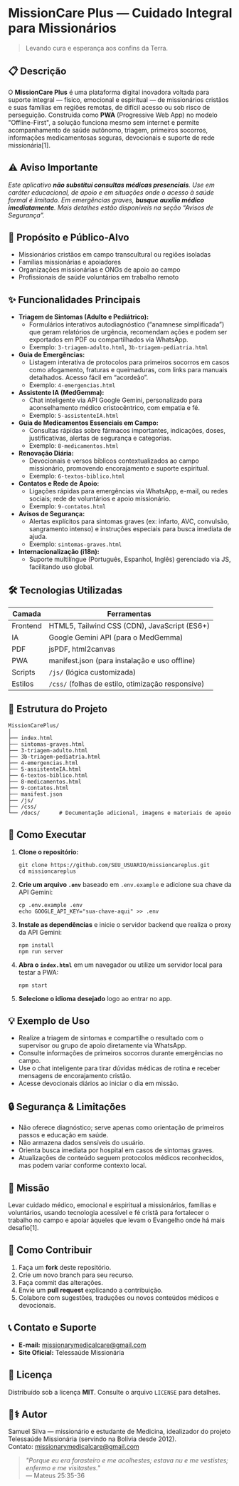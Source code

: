# MissionCare Plus &mdash; Cuidado Integral para Missionários

> Levando cura e esperança aos confins da Terra.

## 📋 Descrição

O **MissionCare Plus** é uma plataforma digital inovadora voltada para suporte integral &mdash; físico, emocional e espiritual &mdash; de missionários cristãos e suas famílias em regiões remotas, de difícil acesso ou sob risco de perseguição. Construída como **PWA** (Progressive Web App) no modelo "Offline-First", a solução funciona mesmo sem internet e permite acompanhamento de saúde autônomo, triagem, primeiros socorros, informações medicamentosas seguras, devocionais e suporte de rede missionária[1].

## ⚠️ Aviso Importante

_Este aplicativo **não substitui consultas médicas presenciais**. Use em caráter educacional, de apoio e em situações onde o acesso à saúde formal é limitado. Em emergências graves, **busque auxílio médico imediatamente**. Mais detalhes estão disponíveis na seção “Avisos de Segurança”._

## 🎯 Propósito e Público-Alvo

- Missionários cristãos em campo transcultural ou regiões isoladas
- Famílias missionárias e apoiadores
- Organizações missionárias e ONGs de apoio ao campo
- Profissionais de saúde voluntários em trabalho remoto

## ✨ Funcionalidades Principais

- **Triagem de Sintomas (Adulto e Pediátrico):**
  - Formulários interativos autodiagnóstico (“anamnese simplificada”) que geram relatórios de urgência, recomendam ações e podem ser exportados em PDF ou compartilhados via WhatsApp.
  - Exemplo: `3-triagem-adulto.html`, `3b-triagem-pediatria.html`
- **Guia de Emergências:**
  - Listagem interativa de protocolos para primeiros socorros em casos como afogamento, fraturas e queimaduras, com links para manuais detalhados. Acesso fácil em “acordeão”.
  - Exemplo: `4-emergencias.html`
- **Assistente IA (MedGemma):**
  - Chat inteligente via API Google Gemini, personalizado para aconselhamento médico cristocêntrico, com empatia e fé.
  - Exemplo: `5-assistenteIA.html`
- **Guia de Medicamentos Essenciais em Campo:**
  - Consultas rápidas sobre fármacos importantes, indicações, doses, justificativas, alertas de segurança e categorias.
  - Exemplo: `8-medicamentos.html`
- **Renovação Diária:**
  - Devocionais e versos bíblicos contextualizados ao campo missionário, promovendo encorajamento e suporte espiritual.
  - Exemplo: `6-textos-biblico.html`
- **Contatos e Rede de Apoio:**
  - Ligações rápidas para emergências via WhatsApp, e-mail, ou redes sociais; rede de voluntários e apoio missionário.
  - Exemplo: `9-contatos.html`
- **Avisos de Segurança:**
  - Alertas explícitos para sintomas graves (ex: infarto, AVC, convulsão, sangramento intenso) e instruções especiais para busca imediata de ajuda.
  - Exemplo: `sintomas-graves.html`
- **Internacionalização (i18n):**
  - Suporte multilíngue (Português, Espanhol, Inglês) gerenciado via JS, facilitando uso global.

## 🛠️ Tecnologias Utilizadas

| Camada    | Ferramentas                                           |
| --------- | ----------------------------------------------------- |
| Frontend  | HTML5, Tailwind CSS (CDN), JavaScript (ES6+)          |
| IA        | Google Gemini API (para o MedGemma)                   |
| PDF       | jsPDF, html2canvas                                    |
| PWA       | manifest.json (para instalação e uso offline)         |
| Scripts   | `/js/` (lógica customizada)                           |
| Estilos   | `/css/` (folhas de estilo, otimização responsive)     |

## 📁 Estrutura do Projeto

```
MissionCarePlus/
│
├── index.html
├── sintomas-graves.html
├── 3-triagem-adulto.html
├── 3b-triagem-pediatria.html
├── 4-emergencias.html
├── 5-assistenteIA.html
├── 6-textos-biblico.html
├── 8-medicamentos.html
├── 9-contatos.html
├── manifest.json
├── /js/
├── /css/
└── /docs/      # Documentação adicional, imagens e materiais de apoio
```

## 🚀 Como Executar

1. **Clone o repositório:**
   ```
   git clone https://github.com/SEU_USUARIO/missioncareplus.git
   cd missioncareplus
   ```
2. **Crie um arquivo `.env`** baseado em `.env.example` e adicione sua chave da API Gemini:
   ```
   cp .env.example .env
   echo GOOGLE_API_KEY="sua-chave-aqui" >> .env
   ```
3. **Instale as dependências** e inicie o servidor backend que realiza o proxy da API Gemini:
   ```
   npm install
   npm run server
   ```
4. **Abra o `index.html`** em um navegador ou utilize um servidor local para testar a PWA:
   ```
   npm start
   ```
5. **Selecione o idioma desejado** logo ao entrar no app.

## 💡 Exemplo de Uso

- Realize a triagem de sintomas e compartilhe o resultado com o supervisor ou grupo de apoio diretamente via WhatsApp.
- Consulte informações de primeiros socorros durante emergências no campo.
- Use o chat inteligente para tirar dúvidas médicas de rotina e receber mensagens de encorajamento cristão.
- Acesse devocionais diários ao iniciar o dia em missão.

## 🔒 Segurança & Limitações

- Não oferece diagnóstico; serve apenas como orientação de primeiros passos e educação em saúde.
- Não armazena dados sensíveis do usuário.
- Orienta busca imediata por hospital em casos de sintomas graves.
- Atualizações de conteúdo seguem protocolos médicos reconhecidos, mas podem variar conforme contexto local.

## 🎯 Missão

Levar cuidado médico, emocional e espiritual a missionários, famílias e voluntários, usando tecnologia acessível e fé cristã para fortalecer o trabalho no campo e apoiar àqueles que levam o Evangelho onde há mais desafio[1].

## 🤝 Como Contribuir

1. Faça um **fork** deste repositório.
2. Crie um novo branch para seu recurso.
3. Faça commit das alterações.
4. Envie um **pull request** explicando a contribuição.
5. Colabore com sugestões, traduções ou novos conteúdos médicos e devocionais.

## 📞 Contato e Suporte

- **E-mail:** missionarymedicalcare@gmail.com
- **Site Oficial:** Telessaúde Missionária

## 📜 Licença

Distribuído sob a licença **MIT**. Consulte o arquivo `LICENSE` para detalhes.

## 👨⚕️ Autor

Samuel Silva &mdash; missionário e estudante de Medicina, idealizador do projeto Telessaúde Missionária (servindo na Bolívia desde 2012).  
Contato: missionarymedicalcare@gmail.com

> _"Porque eu era forasteiro e me acolhestes; estava nu e me vestistes; enfermo e me visitastes."_  
> &mdash; Mateus 25:35-36


